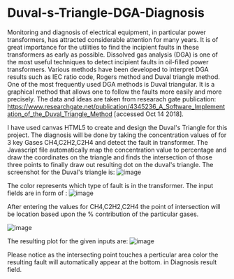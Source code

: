 # Duval-s-Triangle-DGA-Diagnosis
Monitoring and diagnosis of electrical equipment, in particular power transformers, has attracted considerable attention for many years. It is of great importance for the utilities to find the incipient faults in these transformers as early as possible. Dissolved gas analysis (DGA) is one of the most useful techniques to detect incipient faults in oil-filled power transformers. Various methods have been developed to interpret DGA results such as IEC ratio code, Rogers method and Duval triangle method. One of the most frequently used DGA methods is Duval triangular. It is a graphical method that allows one to follow the faults more easily and more precisely. 
The data and ideas are taken from researach gate publication:
https://www.researchgate.net/publication/4345236_A_Software_Implementation_of_the_Duval_Triangle_Method [accessed Oct 14 2018].

I have used canvas HTML5 to create and design the Duval's Triangle for this project. The diagnosis will be done by taking the concentration values of for 3 key Gases CH4,C2H2,C2H4 and detect the fault in transformer.
The Javascript file automatically map the concentration value to percentage and draw the coordinates on the triangle and finds
the intersection of those three points to finally draw out resulting dot on the duval's triangle.
The screenshot for the Duval's triangle is:
![image](https://user-images.githubusercontent.com/35109373/46913576-9ae83080-cfad-11e8-923e-96f68081622a.png)

The color represents which type of fault is in the transformer.
The input fields are in form of :
![image](https://user-images.githubusercontent.com/35109373/47176696-e2ffae00-d333-11e8-8d19-25a6d2b91b34.png)


After entering the values for CH4,C2H2,C2H4 the point of intersection will be location based upon the % contribution of the particular 
gases.

![image](https://user-images.githubusercontent.com/35109373/47176783-1c381e00-d334-11e8-87fb-c2c91463a55d.png)

The resulting plot for the given inputs are:
![image](https://user-images.githubusercontent.com/35109373/46913732-4e522480-cfb0-11e8-86d7-9ff441058bd8.png)

Please notice as the intersecting point touches a perticular area color the resulting fault will automatically appear at the bottom.
in Diagnosis result field.
